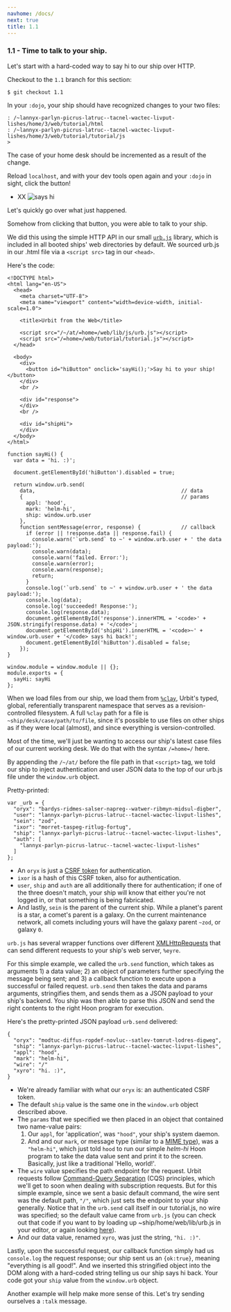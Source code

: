 ```yaml
---
navhome: /docs/
next: true
title: 1.1
---
```


### 1.1 - Time to talk to your ship.

Let's start with a hard-coded way to say hi to our ship over HTTP.

Checkout to the `1.1` branch for this section:

```
$ git checkout 1.1
```

In your `:dojo`, your ship should have recognized changes to your two files:

```
: /~lannyx-parlyn-picrus-latruc--tacnel-wactec-livput-lishes/home/3/web/tutorial/html
: /~lannyx-parlyn-picrus-latruc--tacnel-wactec-livput-lishes/home/3/web/tutorial/tutorial/js
>
```

The case of your home desk should be incremented as a result of the change.

Reload `localhost`, and with your dev tools open again and your `:dojo` in sight, click the button!

* XX ![says hi](https://placeimg.com/640/480/arch/grayscale)

Let's quickly go over what just happened.

Somehow from clicking that button, you were able to talk to your ship.

We did this using the simple HTTP API in our small [`urb.js`](https://github.com/urbit/arvo/blob/maint-20160818/web/lib/js/urb.js) library, which is included in all booted ships' web directories by default. We sourced urb.js in our .html file via a `<script src>` tag in our `<head>`.

Here's the code:

```
<!DOCTYPE html>
<html lang="en-US">
  <head>
    <meta charset="UTF-8">
    <meta name="viewport" content="width=device-width, initial-scale=1.0">

    <title>Urbit from the Web</title>

    <script src="/~/at/=home=/web/lib/js/urb.js"></script>
    <script src="/=home=/web/tutorial/tutorial.js"></script>
  </head>

  <body>
    <div>
      <button id="hiButton" onclick='sayHi();'>Say hi to your ship!</button>
    </div>
    <br />

    <div id="response">
    </div>
    <br />

    <div id="shipHi">
    </div>
  </body>
</html>
```

```
function sayHi() {
  var data = 'hi. :)';

  document.getElementById('hiButton').disabled = true;

  return window.urb.send(
    data,                                               // data
    {                                                   // params
      appl: 'hood',
      mark: 'helm-hi',
      ship: window.urb.user
    },
    function sentMessage(error, response) {             // callback
      if (error || !response.data || response.fail) {
        console.warn('`urb.send` to ~' + window.urb.user + ' the data payload:');
        console.warn(data);
        console.warn('failed. Error:');
        console.warn(error);
        console.warn(response);
        return;
      }
      console.log('`urb.send` to ~' + window.urb.user + ' the data payload:');
      console.log(data);
      console.log('succeeded! Response:');
      console.log(response.data);
      document.getElementById('response').innerHTML = '<code>' + JSON.stringify(response.data) + '</code>';
      document.getElementById('shipHi').innerHTML = '<code>~' + window.urb.user + '</code> says hi back!';
      document.getElementById('hiButton').disabled = false;
    });
}

window.module = window.module || {};
module.exports = {
  sayHi: sayHi
};
```

When we load files from our ship, we load them from [`%clay`](https://urbit.org/docs/using/filesystem), Urbit's typed, global, referentially transparent namespace that serves as a revision-controlled filesystem. A full `%clay` path for a file is `~ship/desk/case/path/to/file`,  since it's possible to use files on other ships as if they were local (almost), and since everything is version-controlled.

Most of the time, we'll just be wanting to access our ship's latest case files of our current working desk. We do that with the syntax `/=home=/` here.

By appending the `/~/at/` before the file path in that `<script>` tag, we told our ship to inject authentication and user JSON data to the top of our urb.js file under the `window.urb` object.

Pretty-printed:

```
var _urb = {
  "oryx": "bardys-ridmes-salser-napreg--watwer-ribmyn-midsul-digber",
  "user": "lannyx-parlyn-picrus-latruc--tacnel-wactec-livput-lishes",
  "sein": "zod",
  "ixor": "morret-taspeg-ritlug-fortug",
  "ship": "lannyx-parlyn-picrus-latruc--tacnel-wactec-livput-lishes",
  "auth": [
    "lannyx-parlyn-picrus-latruc--tacnel-wactec-livput-lishes"
  ]
};
```

- An `oryx` is just a [CSRF token](https://en.wikipedia.org/wiki/Cross-site_request_forgery) for authentication.
- `ixor` is a hash of this CSRF token, also for authentication.
- `user`, `ship` and `auth` are all additionally there for authentication; if one of the three doesn't match, your ship will know that either you're not logged in, or that something is being fabricated.
- And lastly, `sein` is the parent of the current ship. While a planet's parent is a star, a comet's parent is a galaxy. On the current maintenance network, all comets including yours will have the galaxy parent `~zod`, or galaxy `0`.

`urb.js` has several wrapper functions over different [XMLHttpRequests](https://en.wikipedia.org/wiki/XMLHttpRequest) that can send different requests to your ship's web server, `%eyre`.

For this simple example, we called the `urb.send` function, which takes as arguments 1) a data value; 2) an object of parameters further specifying the message being sent; and 3) a callback function to execute upon a successful or failed request. `urb.send` then takes the data and params arguments, stringifies them, and sends them as a JSON payload to your ship's backend. You ship was then able to parse this JSON and send the right contents to the right Hoon program for execution.

Here's the pretty-printed JSON payload `urb.send` delivered:

```
{
  "oryx": "modtuc-diffus-ropdef-novluc--satlev-tomrut-lodres-digweg",
  "ship": "lannyx-parlyn-picrus-latruc--tacnel-wactec-livput-lishes",
  "appl": "hood",
  "mark": "helm-hi",
  "wire": "/"
  "xyro": "hi. :)",
}
```

- We're already familiar with what our `oryx` is: an authenticated CSRF token.
- The default `ship` value is the same one in the `window.urb` object described above.
- The `params` that we specified we then placed in an object that contained two name-value pairs:
  1. Our `appl`, for 'application', was `"hood"`, your ship's system daemon.
  2. And and our `mark`, or message type (similar to a [MIME type](https://developer.mozilla.org/en-US/docs/Web/HTTP/Basics_of_HTTP/MIME_types)), was a `"helm-hi"`, which just told `hood` to run our simple _helm-hi_ Hoon program to take the data value sent and print it to the screen. Basically, just like a traditional 'Hello, world!'.
- The `wire` value specifies the path endpoint for the request. Urbit requests follow [Command-Query Separation](https://en.wikipedia.org/wiki/Command%E2%80%93query_separation) (CQS) principles, which we'll get to soon when dealing with subscription requests. But for this simple example, since we sent a basic default command, the wire sent was the default path, `"/"`, which just sets the endpoint to your ship generally. Notice that in the `urb.send` call itself in our tutorial.js, no wire was specified; so the default value came from `urb.js` (you can check out that code if you want to by loading up ~ship/home/web/lib/urb.js in your editor, or again looking [here](https://github.com/urbit/arvo/blob/maint-20160818/web/lib/js/urb.js)).
- And our data value, renamed `xyro`, was just the string, `"hi. :)"`.

Lastly, upon the successful request, our callback function simply  had us `console.log` the request response; our ship sent us an `{ok:true}`, meaning "everything is all good!". And we inserted this stringified object into the DOM along with a hard-coded string telling us our ship says hi back. Your code got your `ship` value from the `window.urb` object.

Another example will help make more sense of this. Let's try sending ourselves a `:talk` message.
